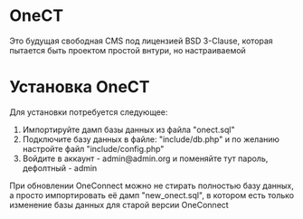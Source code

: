 <h1>OneCT</h1>
<p>Это будущая свободная CMS под лицензией BSD 3-Clause, которая пытается быть проектом простой внтури, но настраиваемой</p>
<h1>Установка OneCT</h1>
<p>Для установки потребуется следующее: </p>
<ol>
  <li>Импортируйте дамп базы данных из файла "onect.sql"</li>
  <li>Подключите базу данных в файле: "include/db.php" и по желанию настройте файл "include/config.php"</li>
  <li>Войдите в аккаунт - admin@admin.org и поменяйте тут пароль, дефолтный - admin</li>
</ol>
<p>При обновлении OneConnect можно не стирать полностью базу данных, а просто импортировать её дамп "new_onect.sql", в котором есть только изменение базы данных для старой версии OneConnect</p>
